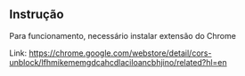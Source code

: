## **Instrução**
Para funcionamento, necessário instalar extensão do Chrome

Link: https://chrome.google.com/webstore/detail/cors-unblock/lfhmikememgdcahcdlaciloancbhjino/related?hl=en
